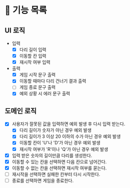 # 📍 기능 목록

## UI 로직

- 입력
  - [x] 다리 길이 입력
  - [x] 이동할 칸 입력
  - [x] 재시작 여부 입력
- 출력
  - [x] 게임 시작 문구 출력
  - [x] 이동할 때마다 다리 건너기 결과 출력
  - [ ] 게임 종료 문구 출력
  - [x] 예외 상황 시 에러 문구 출력

## 도메인 로직

- [x] 사용자가 잘못된 값을 입력하면 예외 발생 후 다시 입력 받는다.
  - [x] 다리 길이가 숫자가 아닌 경우 예외 발생
  - [x] 다리 길이가 3 이상 20 이하의 수가 아닌 경우 예외 발생
  - [x] 이동할 칸이 'U'나 'D'가 아닌 경우 예외 발생
  - [x] 재시작 여부가 'R'이나 'Q'가 아닌 경우 예외 발생
- [x] 입력 받은 숫자의 길이만큼 다리를 생성한다.
- [x] 이동할 수 있는 칸을 선택하면 다음 칸으로 넘어간다.
- [x] 이동할 수 없는 칸을 선택하면 재시작 여부를 묻는다.
- [ ] 재시작을 선택하면 실패한 칸부터 다시 시작한다.
- [ ] 종료를 선택하면 게임을 종료한다.
